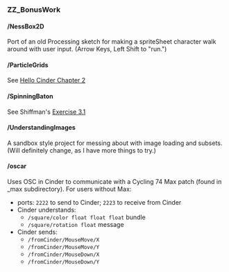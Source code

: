 ### ZZ_BonusWork


#### /NessBox2D

Port of an old Processing sketch for making a spriteSheet character walk around with user input. (Arrow Keys, Left Shift to "run.")

#### /ParticleGrids

See [Hello Cinder Chapter 2](http://libcinder.org/docs/v0.8.5/hello_cinder_chapter2.html)

#### /SpinningBaton

See Shiffman's [Exercise 3.1](http://natureofcode.com/book/chapter-3-oscillation/)

#### /UnderstandingImages

A sandbox style project for messing about with image loading and subsets. (Will definitely change, as I have more things to try.)

#### /oscar

Uses OSC in Cinder to communicate with a Cycling 74 Max patch (found in _max subdirectory). For users without Max:

* ports: `2222` to send to Cinder; `2223` to receive from Cinder
* Cinder understands:
	* `/square/color float float float` bundle
	* `/square/rotation float` message
* Cinder sends:
	* `/fromCinder/MouseMove/X`
	* `/fromCinder/MouseMove/Y`
	* `/fromCinder/MouseDown/X`
	* `/fromCinder/MouseDown/Y`  